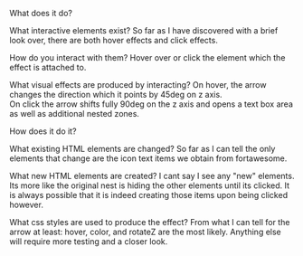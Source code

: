 What does it do?

  What interactive elements exist?
    So far as I have discovered with a brief look over, there are both hover
    effects and click effects.

  How do you interact with them?
    Hover over or click the element which the effect is attached to.

  What visual effects are produced by interacting?
    On hover, the arrow changes the direction which it points by 45deg on z axis.  
    On click the arrow shifts fully 90deg on the z axis and opens a text box area
    as well as additional nested zones.

How does it do it?

  What existing HTML elements are changed?
    So far as I can tell the only elements that change are the icon text items
    we obtain from fortawesome.

  What new HTML elements are created?
    I cant say I see any "new" elements.  Its more like the original nest is
    hiding the other elements until its clicked.  It is always possible that it
    is indeed creating those items upon being clicked however.

  What css styles are used to produce the effect?
    From what I can tell for the arrow at least: hover, color, and rotateZ are
    the most likely.  Anything else will require more testing and a closer look.
